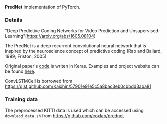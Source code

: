 **PredNet** implementation of PyTorch.

### Details
"Deep Predictive Coding Networks for Video Prediction and Unsupervised Learning"(https://arxiv.org/abs/1605.08104)

The PredNet is a deep recurrent convolutional neural network that is inspired by the neuroscience concept of predictive coding (Rao and Ballard, 1999; Friston, 2005)

Original paper's [code](https://github.com/coxlab/prednet) is writen in Keras. Examples and project website can be found [here](https://coxlab.github.io/prednet/).


ConvLSTMCell is borrowed from https://gist.github.com/Kaixhin/57901e91e5c5a8bac3eb0cbbdd3aba81

### Training data
The preprocessed KITTI data is used which can be accessed using `downlaod_data.sh` from https://github.com/coxlab/prednet